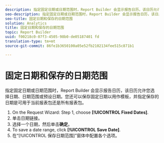 ```yaml
---
description: 指定固定日期或日期范围时，Report Builder 会显示报告日历，该日历允许您选择日期、日期范围或预设日期。您还可以保存固定日期以用作模板，并指定保存的日期是可用于当前报表包还是所有报表包。
seo-description: 指定固定日期或日期范围时，Report Builder 会显示报告日历，该日历允许您选择日期、日期范围或预设日期。您还可以保存固定日期以用作模板，并指定保存的日期是可用于当前报表包还是所有报表包。
seo-title: 固定日期和保存的日期范围
solution: Analytics
title: 固定日期和保存的日期范围
topic: Report Builder
uuid: f00218c0-07f3-4505-98b0-de05187401 fd
translation-type: tm+mt
source-git-commit: 86fe1b3650100a05e52fb2102134fee515c871b1

---
```



# 固定日期和保存的日期范围

指定固定日期或日期范围时，Report Builder 会显示报告日历，该日历允许您选择日期、日期范围或预设日期。您还可以保存固定日期以用作模板，并指定保存的日期是可用于当前报表包还是所有报表包。

1. On the Request Wizard: Step 1, choose **[!UICONTROL Fixed Dates]**.
1. 单击日期链接。
1. 选择一个日期，然后单击&#x200B;**确定**。
1. To save a date range, click **[!UICONTROL Save Date]**.
1. 在“[!UICONTROL 保存日期范围]”窗体中配置各个选项。
